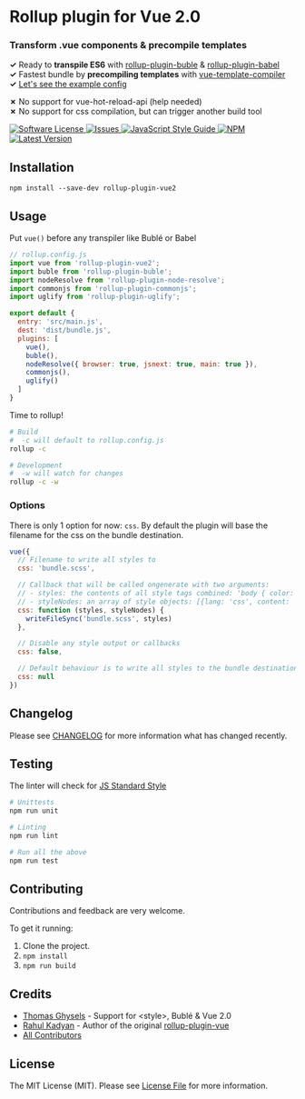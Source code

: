 # Rollup plugin for Vue 2.0

### Transform .vue components & precompile templates

__&checkmark;__ Ready to __transpile ES6__ with [rollup-plugin-buble] & [rollup-plugin-babel]  
__&checkmark;__ Fastest bundle by __precompiling templates__ with [vue-template-compiler]  
__&checkmark;__ [Let's see the example config](#usage)
 
__&cross;__ No support for vue-hot-reload-api (help needed)  
__&cross;__ No support for css compilation, but can trigger another build tool

<a href="LICENSE">
  <img src="https://img.shields.io/badge/license-MIT-brightgreen.svg" alt="Software License" />
</a>
<a href="https://github.com/thgh/rollup-plugin-vue2/issues">
  <img src="https://img.shields.io/github/issues/thgh/rollup-plugin-vue2.svg" alt="Issues" />
</a>
<a href="http://standardjs.com/">
  <img src="https://img.shields.io/badge/code%20style-standard-brightgreen.svg" alt="JavaScript Style Guide" />
</a>
<a href="https://npmjs.org/package/rollup-plugin-vue2">
  <img src="https://img.shields.io/npm/v/rollup-plugin-vue2.svg?style=flat-squar" alt="NPM" />
</a>
<a href="https://github.com/thgh/rollup-plugin-vue2/releases">
  <img src="https://img.shields.io/github/release/thgh/rollup-plugin-vue2.svg" alt="Latest Version" />
</a>
  
## Installation
```
npm install --save-dev rollup-plugin-vue2
```

## Usage
Put `vue()` before any transpiler like Bublé or Babel
```js
// rollup.config.js
import vue from 'rollup-plugin-vue2';
import buble from 'rollup-plugin-buble';
import nodeResolve from 'rollup-plugin-node-resolve';
import commonjs from 'rollup-plugin-commonjs';
import uglify from 'rollup-plugin-uglify';

export default {
  entry: 'src/main.js',
  dest: 'dist/bundle.js',
  plugins: [
    vue(),
    buble(),
    nodeResolve({ browser: true, jsnext: true, main: true }),
    commonjs(),
    uglify()
  ]
}
```

Time to rollup!

```bash
# Build
#  -c will default to rollup.config.js
rollup -c

# Development
#  -w will watch for changes
rollup -c -w
```

### Options

There is only 1 option for now: `css`.
By default the plugin will base the filename for the css on the bundle destination.

```js
vue({
  // Filename to write all styles to
  css: 'bundle.scss',

  // Callback that will be called ongenerate with two arguments:
  // - styles: the contents of all style tags combined: 'body { color: green }'
  // - styleNodes: an array of style objects: [{lang: 'css', content: 'body { color: green }'}]
  css: function (styles, styleNodes) {
    writeFileSync('bundle.scss', styles)
  },

  // Disable any style output or callbacks
  css: false,

  // Default behaviour is to write all styles to the bundle destination where .js is replaced by .css
  css: null
})
```

## Changelog

Please see [CHANGELOG](CHANGELOG.md) for more information what has changed recently.

## Testing

The linter will check for [JS Standard Style](http://standardjs.com/)

``` bash
# Unittests
npm run unit

# Linting
npm run lint

# Run all the above
npm run test
```

## Contributing

Contributions and feedback are very welcome.

To get it running:
  1. Clone the project.
  2. `npm install`
  3. `npm run build`

## Credits

- [Thomas Ghysels](https://github.com/thgh) - Support for &lt;style>, Bublé & Vue 2.0
- [Rahul Kadyan](https://github.com/znck) - Author of the original [rollup-plugin-vue]
- [All Contributors][link-contributors]

## License

The MIT License (MIT). Please see [License File](LICENSE) for more information.

[link-author]: https://github.com/thgh
[link-contributors]: ../../contributors
[rollup-plugin-vue]: https://www.npmjs.com/package/rollup-plugin-vue
[rollup-plugin-buble]: https://www.npmjs.com/package/rollup-plugin-buble
[rollup-plugin-babel]: https://www.npmjs.com/package/rollup-plugin-babel
[vue-template-compiler]: https://www.npmjs.com/package/vue-template-compiler
